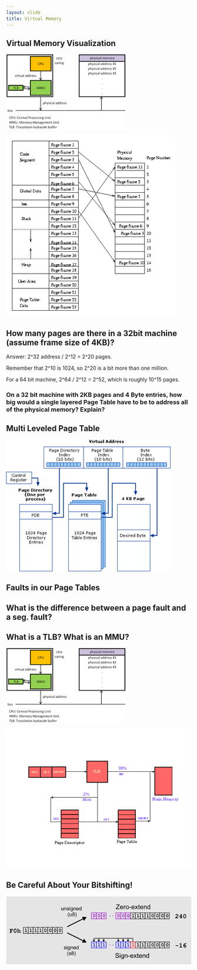 ```yaml
---
layout: slide
title: Virtual Memory
---
```


## Virtual Memory Visualization

<vertical />

![MMU](/images/assignment-docs/lab/slides/virtual/mmu_pic.png)

<vertical />

![Indirection](/images/assignment-docs/lab/slides/virtual/indirection.gif)

<horizontal />

## How many pages are there in a 32bit machine (assume frame size of 4KB)?

<vertical />

Answer: 2^32 address / 2^12 = 2^20 pages.

Remember that 2^10 is 1024, so 2^20 is a bit more than one million.

For a 64 bit machine, 2^64 / 2^12 = 2^52, which is roughly 10^15 pages.

<vertical />

### On a 32 bit machine with 2KB pages and 4 Byte entries, how big would a single layered Page Table have to be to address all of the physical memory? Explain?

<horizontal />

## Multi Leveled Page Table

<vertical />

![Page Table Division](/images/assignment-docs/lab/slides/virtual/division.gif)

<horizontal />

## Faults in our Page Tables

## What is the difference between a page fault and a seg. fault?

## What is a TLB? What is an MMU?

<vertical />

![MMU Pictures](/images/assignment-docs/lab/slides/virtual/mmu_pic.png)

<vertical />

![TLB](/images/assignment-docs/lab/slides/virtual/tlb.gif)

<horizontal />

## Be Careful About Your Bitshifting!

<vertical />

![Byte Extending](/images/assignment-docs/lab/slides/virtual/byte-extend.png)
